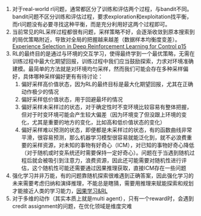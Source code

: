 1. 对于real-world rl问题，通常都区分了训练和评估两个过程，与bandit不同。bandit问题不区分训练和评估过程，要求exploration和exploitation找平衡，而rl问题没有必要寻找这种平衡，而是充分利用好这两个过程即可。
2. 当前常见的RL采样过程都很有问题，采样策略不好，会逐渐收敛到原本搜索到的局优策略附近，导致对全局的把握越来越差（数据样本均衡度变差）。[Experience Selection in Deep Reinforcement Learning for Control p15](https://jmlr.csail.mit.edu/papers/volume19/17-131/17-131.pdf)
3. RL的最终目的是通过与环境的交互学习，使得最终学到一个最优策略，无需在训练过程中最大化期望回报，训练过程中我们应当鼓励探索，力求对环境准确建模。最简单的方法就是对环境均匀采样，然而我们可能会存在多种采样偏好，具体哪种采样偏好更有有待讨论：
   1. 偏好采样高价值状态，因为RL的最终目标是最大化期望回报，尤其在正确动作极少的情况
   2. 偏好采样低价值状态，用于回避最坏的情况
   3. 偏好采样未采样过的状态，对于确定性时不变环境比较容易有整体把握，但对于时变环境可能会产生较大偏差（因为环境变了但没跟上环境的变化，尤其是重要的地方的变化，比如高和低价值状态的变化）
   4. 偏好采样难以预测的状态，即便都是未采样过的状态，有的函数曲线非常平滑，很容易预测，那么机器学习模型很容易就能泛化到，就不必浪费重要的采样资源，对未知的事物有好奇心（ICM），对已知的事物好奇心降低（对于随机或时变系统还时需要保持一定好奇心）。问题在于当遇到随机过程后就会被吸引到注意力，浪费资源，因此还可能需要对随机性进行评估，这个随机性可能还需要通过因果推理获取，直接ICM存在一些问题
4. 强化学习并非万能，有的问题靠随机探索很难遇到正确答案，因此强化学习的未来需要考虑归纳和演绎推理，不能总是瞎猜，需要用推理来赋能探索和规划才能接近人类的学习能力，[因果学习&RL](https://zhuanlan.zhihu.com/p/372917922)
5. 对于多维的动作（其实本质上就是multi agent），只有一个reward时，会遇到credit assignment的问题，在优化领域是维度灾难

